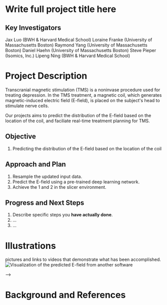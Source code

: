 # Write full project title here

## Key Investigators

Jax Luo (BWH & Harvard Medical School)
Loraine Franke (University of Massachusetts Boston)
Raymond Yang (University of Massachusetts Boston)
Daniel Haehn (University of Massachusetts Boston)
Steve Pieper (Isomics, Inc.)
Lipeng Ning (BWH & Harvard Medical School)


# Project Description

Transcranial magnetic stimulation (TMS) is a noninvase procedure used for treating depression. In the TMS treatment, a magnetic coil, which generates magnetic-induced electric field (E-field), is placed on the subject's head to stimulate nerve cells. 

Our projects aims to predict the distribution of the E-field based on the location of the coil, and faciliate real-time treatment planning for TMS. 


## Objective

<!-- Describe here WHAT you would like to achieve (what you will have as end result). -->

1. Predicting the distribution of the E-field based on the location of the coil



## Approach and Plan

<!-- Describe here HOW you would like to achieve the objectives stated above. -->

1. Resample the updated input data.
2. Predict the E-field using a pre-trained deep learning network.
3. Achieve the 1 and 2 in the slicer environment.

## Progress and Next Steps

<!-- Update this section as you make progress, describing of what you have ACTUALLY DONE. If there are specific steps that you could not complete then you can describe them here, too. -->

1. Describe specific steps you **have actually done**.
1. ...
1. ...

# Illustrations


pictures and links to videos that demonstrate what has been accomplished.
![Visualization of the predicted E-field from another software]([Example2.jpg](https://github.com/NA-MIC/ProjectWeek/blob/master/PW37_2022_Virtual/Projects/SlicerTMS/tmsonbrain.png))

-->

# Background and References

